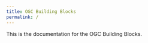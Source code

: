 ```yaml
---
title: OGC Building Blocks
permalink: /
---
```

This is the documentation for the OGC Building Blocks.

